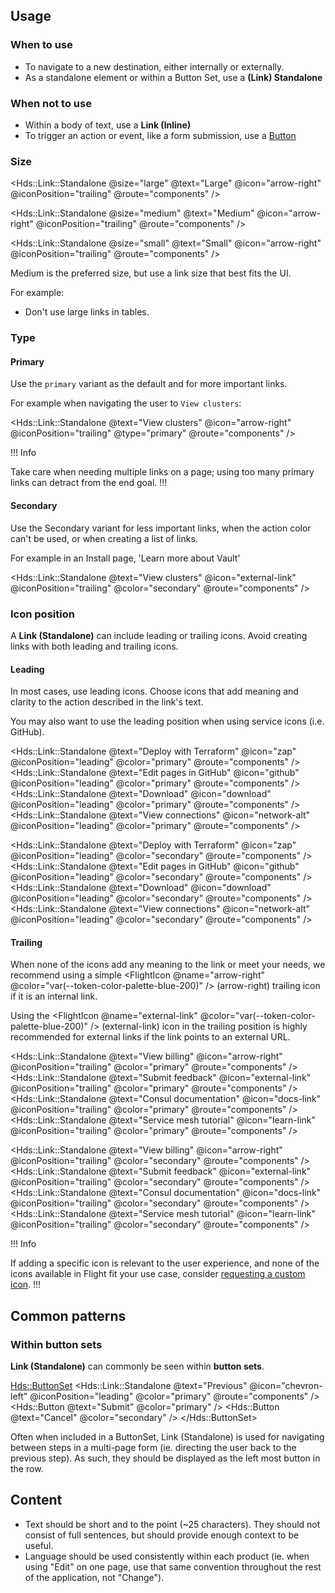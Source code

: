 ## Usage

### When to use

- To navigate to a new destination, either internally or externally.
- As a standalone element or within a Button Set, use a **(Link) Standalone**

### When not to use

- Within a body of text, use a **Link (Inline)**
- To trigger an action or event, like a form submission, use a [Button](/components/button/overview)

### Size

<Hds::Link::Standalone @size="large" @text="Large" @icon="arrow-right" @iconPosition="trailing" @route="components" />

<Hds::Link::Standalone @size="medium" @text="Medium" @icon="arrow-right" @iconPosition="trailing" @route="components" />

<Hds::Link::Standalone @size="small" @text="Small" @icon="arrow-right" @iconPosition="trailing" @route="components" />

Medium is the preferred size, but use a link size that best fits the UI.

For example:

- Don't use large links in tables.

### Type

#### Primary

Use the `primary` variant as the default and for more important links. 

For example when navigating the user to `View clusters`:

<Hds::Link::Standalone @text="View clusters" @icon="arrow-right" @iconPosition="trailing" @type="primary" @route="components" />

!!! Info

Take care when needing multiple links on a page; using too many primary links can detract from the end goal.
!!!
#### Secondary

Use the Secondary variant for less important links, when the action color can't be used, or when creating a list of links.

For example in an Install page, 'Learn more about Vault'

<Hds::Link::Standalone @text="View clusters" @icon="external-link" @iconPosition="trailing" @color="secondary" @route="components" />

### Icon position

A **Link (Standalone)** can include leading or trailing icons. Avoid creating links with both leading and trailing icons.

#### Leading

In most cases, use leading icons. Choose icons that add meaning and clarity to the action described in the link's text.

You may also want to use the leading position when using service icons (i.e. GitHub).

<Hds::Link::Standalone @text="Deploy with Terraform" @icon="zap" @iconPosition="leading" @color="primary" @route="components" />
<Hds::Link::Standalone @text="Edit pages in GitHub" @icon="github" @iconPosition="leading" @color="primary" @route="components" />
<Hds::Link::Standalone @text="Download" @icon="download" @iconPosition="leading" @color="primary" @route="components" />
<Hds::Link::Standalone @text="View connections" @icon="network-alt" @iconPosition="leading" @color="primary" @route="components" />

<Hds::Link::Standalone @text="Deploy with Terraform" @icon="zap" @iconPosition="leading" @color="secondary" @route="components" />
<Hds::Link::Standalone @text="Edit pages in GitHub" @icon="github" @iconPosition="leading" @color="secondary" @route="components" />
<Hds::Link::Standalone @text="Download" @icon="download" @iconPosition="leading" @color="secondary" @route="components" />
<Hds::Link::Standalone @text="View connections" @icon="network-alt" @iconPosition="leading" @color="secondary" @route="components" />

#### Trailing

When none of the icons add any meaning to the link or meet your needs, we recommend using a simple <span><FlightIcon @name="arrow-right" @color="var(--token-color-palette-blue-200)" /></span> (arrow-right) trailing icon if it is an internal link.

Using the <span><FlightIcon @name="external-link" @color="var(--token-color-palette-blue-200)" /></span> (external-link) icon in the trailing position is highly recommended for external links if the link points to an external URL.

  <Hds::Link::Standalone @text="View billing" @icon="arrow-right" @iconPosition="trailing" @color="primary" @route="components" />
  <Hds::Link::Standalone @text="Submit feedback" @icon="external-link" @iconPosition="trailing" @color="primary" @route="components" />
  <Hds::Link::Standalone @text="Consul documentation" @icon="docs-link" @iconPosition="trailing" @color="primary" @route="components" />
  <Hds::Link::Standalone @text="Service mesh tutorial" @icon="learn-link" @iconPosition="trailing" @color="primary" @route="components" />

  <Hds::Link::Standalone @text="View billing" @icon="arrow-right" @iconPosition="trailing" @color="secondary" @route="components" />
  <Hds::Link::Standalone @text="Submit feedback" @icon="external-link" @iconPosition="trailing" @color="secondary" @route="components" />
  <Hds::Link::Standalone @text="Consul documentation" @icon="docs-link" @iconPosition="trailing" @color="secondary" @route="components" />
  <Hds::Link::Standalone @text="Service mesh tutorial" @icon="learn-link" @iconPosition="trailing" @color="secondary" @route="components" />

!!! Info

If adding a specific icon is relevant to the user experience, and none of the icons available in Flight fit your use case, consider [requesting a custom icon](https://github.com/hashicorp/design-system/issues/new/choose).
!!!

## Common patterns

### Within button sets

**Link (Standalone)** can commonly be seen within **button sets**.

<Hds::ButtonSet>
  <Hds::Link::Standalone @text="Previous" @icon="chevron-left" @iconPosition="leading" @color="primary" @route="components" />
  <Hds::Button @text="Submit" @color="primary" />
  <Hds::Button @text="Cancel" @color="secondary" />
</Hds::ButtonSet>

Often when included in a ButtonSet, Link (Standalone) is used for navigating between steps in a multi-page form (ie. directing the user back to the previous step). As such, they should be displayed as the left most button in the row.

## Content

- Text should be short and to the point (~25 characters). They should not consist of full sentences, but should provide enough context to be useful.
- Language should be used consistently within each product (ie. when using "Edit" on one page, use that same convention throughout the rest of the application, not "Change").
